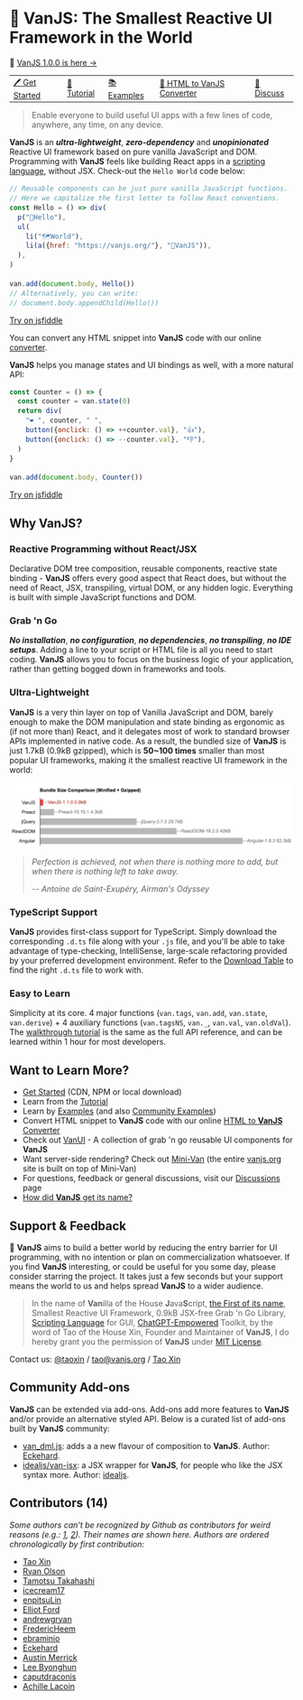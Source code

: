# 🍦 **VanJS**: The Smallest Reactive UI Framework in the World

📣 [VanJS 1.0.0 is here →](https://github.com/vanjs-org/van/discussions/72)

<div align="center">
  <table>
    <tbody>
      <tr>
        <td>
          <a href="https://vanjs.org/start">🖊️ Get Started</a>
        </td>
        <td>
          <a href="https://vanjs.org/tutorial">📖 Tutorial</a>
        </td>
        <td>
          <a href="https://vanjs.org/demo">📚 Examples</a>
        </td>
        <td>
          <a href="https://vanjs.org/convert">📝 HTML to VanJS Converter</a>
        </td>
        <td>
          <a href="https://github.com/vanjs-org/van/discussions">💬 Discuss</a>
        </td>
      </tr>
    </tbody>
  </table>
</div>

> Enable everyone to build useful UI apps with a few lines of code, anywhere, any time, on any device.

**VanJS** is an ***ultra-lightweight***, ***zero-dependency*** and ***unopinionated*** Reactive UI framework based on pure vanilla JavaScript and DOM. Programming with **VanJS** feels like building React apps in a [scripting language](https://vanjs.org/about#story), without JSX. Check-out the `Hello World` code below:

```javascript
// Reusable components can be just pure vanilla JavaScript functions.
// Here we capitalize the first letter to follow React conventions.
const Hello = () => div(
  p("👋Hello"),
  ul(
    li("🗺️World"),
    li(a({href: "https://vanjs.org/"}, "🍦VanJS")),
  ),
)

van.add(document.body, Hello())
// Alternatively, you can write:
// document.body.appendChild(Hello())
```

[Try on jsfiddle](https://jsfiddle.net/gh/get/library/pure/vanjs-org/vanjs-org.github.io/tree/master/jsfiddle/home/hello)

You can convert any HTML snippet into **VanJS** code with our online [converter](https://vanjs.org/convert).

**VanJS** helps you manage states and UI bindings as well, with a more natural API:

```javascript
const Counter = () => {
  const counter = van.state(0)
  return div(
    "❤️ ", counter, " ",
    button({onclick: () => ++counter.val}, "👍"),
    button({onclick: () => --counter.val}, "👎"),
  )
}

van.add(document.body, Counter())
```

[Try on jsfiddle](https://jsfiddle.net/gh/get/library/pure/vanjs-org/vanjs-org.github.io/tree/master/jsfiddle/home/counter)

## Why VanJS?

### Reactive Programming without React/JSX

Declarative DOM tree composition, reusable components, reactive state binding - **VanJS** offers every good aspect that React does, but without the need of React, JSX, transpiling, virtual DOM, or any hidden logic. Everything is built with simple JavaScript functions and DOM.

### Grab 'n Go

***No installation***, ***no configuration***, ***no dependencies***, ***no transpiling***, ***no IDE setups***. Adding a line to your script or HTML file is all you need to start coding. **VanJS** allows you to focus on the business logic of your application, rather than getting bogged down in frameworks and tools.

### Ultra-Lightweight

**VanJS** is a very thin layer on top of Vanilla JavaScript and DOM, barely enough to make the DOM manipulation and state binding as ergonomic as (if not more than) React, and it delegates most of work to standard browser APIs implemented in native code. As a result, the bundled size of **VanJS** is just 1.7kB (0.9kB gzipped), which is **50~100 times** smaller than most popular UI frameworks, making it the smallest reactive UI framework in the world:

![Size comparison](doc/size_comp.png)

> _Perfection is achieved, not when there is nothing more to add, but when there is nothing left to take away._
>
> _-- Antoine de Saint-Exupéry, Airman's Odyssey_

### TypeScript Support

**VanJS** provides first-class support for TypeScript. Simply download the corresponding `.d.ts` file along with your `.js` file, and you'll be able to take advantage of type-checking, IntelliSense, large-scale refactoring provided by your preferred development environment. Refer to the [Download Table](https://vanjs.org/start#download-table) to find the right `.d.ts` file to work with.

### Easy to Learn

Simplicity at its core. 4 major functions (`van.tags`, `van.add`, `van.state`, `van.derive`) + 4 auxiliary functions (`van.tagsNS`, `van._`, `van.val`, `van.oldVal`). The [walkthrough tutorial](https://vanjs.org/tutorial) is the same as the full API reference, and can be learned within 1 hour for most developers.

## Want to Learn More?

* [Get Started](https://vanjs.org/start) (CDN, NPM or local download)
* Learn from the [Tutorial](https://vanjs.org/tutorial)
* Learn by [Examples](https://vanjs.org/demo) (and also [Community Examples](https://vanjs.org/demo#community-examples))
* Convert HTML snippet to **VanJS** code with our online [HTML to **VanJS** Converter](https://vanjs.org/convert)
* Check out [VanUI](https://github.com/vanjs-org/van/tree/main/components) - A collection of grab 'n go reusable UI components for **VanJS**
* Want server-side rendering? Check out [Mini-Van](https://github.com/vanjs-org/mini-van) (the entire [vanjs.org](https://vanjs.org/) site is built on top of Mini-Van)
* For questions, feedback or general discussions, visit our [Discussions](https://github.com/vanjs-org/van/discussions) page
* [How did **VanJS** get its name?](https://vanjs.org/about#name)

## Support & Feedback

🙏 **VanJS** aims to build a better world by reducing the entry barrier for UI programming, with no intention or plan on commercialization whatsoever. If you find **VanJS** interesting, or could be useful for you some day, please consider starring the project. It takes just a few seconds but your support means the world to us and helps spread **VanJS** to a wider audience.

> In the name of **Van**illa of the House **J**ava**S**cript, [the First of its name](https://vanjs.org/about#name), Smallest Reactive UI Framework, 0.9kB JSX-free Grab 'n Go Library, [Scripting Language](https://vanjs.org/about#story) for GUI, [ChatGPT-Empowered](https://chat.openai.com/share/d92cfaf6-b78e-45ca-a218-069f76fe1b9f) Toolkit, by the word of Tao of the House Xin, Founder and Maintainer of **VanJS**, I do hereby grant you the permission of **VanJS** under [MIT License](https://github.com/vanjs-org/van/blob/main/LICENSE).

Contact us: [@taoxin](https://twitter.com/intent/follow?region=follow_link&screen_name=taoxin) / [tao@vanjs.org](mailto:tao@vanjs.org) / [Tao Xin](https://www.linkedin.com/in/tao-xin-64234920/)

## Community Add-ons

**VanJS** can be extended via add-ons. Add-ons add more features to **VanJS** and/or provide an alternative styled API. Below is a curated list of add-ons built by **VanJS** community:

* [van_dml.js](https://github.com/vanjs-org/van/tree/main/addons/van_dml): adds a a new flavour of composition to **VanJS**. Author: [Eckehard](https://github.com/efpage).
* [idealjs/van-jsx](https://github.com/idealjs/van-jsx): a JSX wrapper for **VanJS**, for people who like the JSX syntax more. Author: [idealjs](https://github.com/idealjs).

## Contributors (14)

*Some authors can't be recognized by Github as contributors for weird reasons (e.g.: [1](https://github.com/vanjs-org/van/pull/29#issuecomment-1583616491), [2](https://github.com/vanjs-org/van/pull/40#issuecomment-1585307358)). Their names are shown here. Authors are ordered chronologically by first contribution:*

* [Tao Xin](https://github.com/Tao-VanJS)
* [Ryan Olson](https://github.com/ryanolsonx)
* [Tamotsu Takahashi](https://github.com/tamo)
* [icecream17](https://github.com/icecream17)
* [enpitsuLin](https://github.com/enpitsuLin)
* [Elliot Ford](https://github.com/EFord36)
* [andrewgryan](https://github.com/andrewgryan)
* [FredericHeem](https://github.com/FredericHeem)
* [ebraminio](https://github.com/ebraminio)
* [Eckehard](https://github.com/efpage)
* [Austin Merrick](https://github.com/onsclom)
* [Lee Byonghun](https://github.com/Tolluset)
* [caputdraconis](https://github.com/caputdraconis050630)
* [Achille Lacoin](https://github.com/pomdtr)
